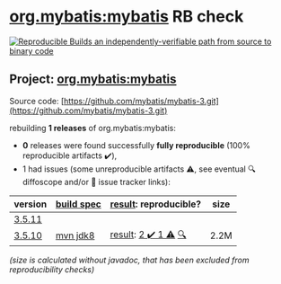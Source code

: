 [org.mybatis:mybatis](https://search.maven.org/artifact/org.mybatis/mybatis/) RB check
=======

[![Reproducible Builds](https://reproducible-builds.org/images/logos/rb.svg) an independently-verifiable path from source to binary code](https://reproducible-builds.org/)

## Project: [org.mybatis:mybatis](https://search.maven.org/artifact/org.mybatis/mybatis/)

Source code: [https://github.com/mybatis/mybatis-3.git](https://github.com/mybatis/mybatis-3.git)

rebuilding **1 releases** of org.mybatis:mybatis:
- **0** releases were found successfully **fully reproducible** (100% reproducible artifacts :heavy_check_mark:),
- 1 had issues (some unreproducible artifacts :warning:, see eventual :mag: diffoscope and/or :memo: issue tracker links):

| version | [build spec](/BUILDSPEC.md) | [result](https://reproducible-builds.org/docs/jvm/): reproducible? | size |
| -- | --------- | ------ | -- |
| [3.5.11](https://search.maven.org/artifact/org.mybatis/mybatis/3.5.11/pom) | | | |
| [3.5.10](https://search.maven.org/artifact/org.mybatis/mybatis/3.5.10/pom) | [mvn jdk8](mybatis-3.5.10.buildspec) | [result](mybatis-3.5.10.buildinfo): [2 :heavy_check_mark:  1 :warning:](mybatis-3.5.10.buildcompare) [:mag:](mybatis-3.5.10.diffoscope) | 2.2M |

<i>(size is calculated without javadoc, that has been excluded from reproducibility checks)</i>
